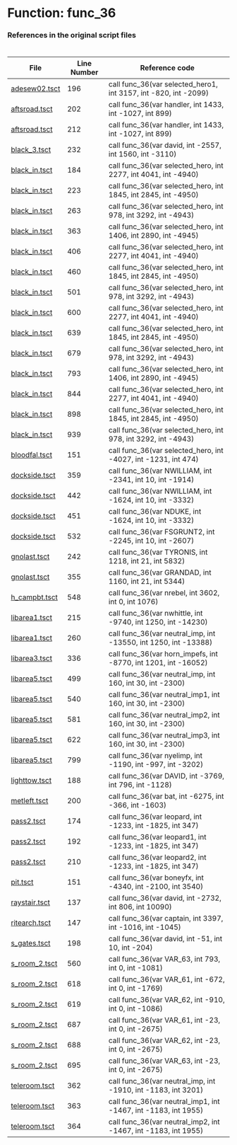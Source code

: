 # Function: func_36
### References in the original script files

#

| File | Line Number | Reference code |
| --- | --- | --- |
| [adesew02.tsct](../../../out/adesew02.tsct#L196) | 196 | call func_36(var selected_hero1, int 3157, int -820, int -2099) |
| [aftsroad.tsct](../../../out/aftsroad.tsct#L202) | 202 | call func_36(var handler, int 1433, int -1027, int 899) |
| [aftsroad.tsct](../../../out/aftsroad.tsct#L212) | 212 | call func_36(var handler, int 1433, int -1027, int 899) |
| [black_3.tsct](../../../out/black_3.tsct#L232) | 232 | call func_36(var david, int -2557, int 1560, int -3110) |
| [black_in.tsct](../../../out/black_in.tsct#L184) | 184 | call func_36(var selected_hero, int 2277, int 4041, int -4940) |
| [black_in.tsct](../../../out/black_in.tsct#L223) | 223 | call func_36(var selected_hero, int 1845, int 2845, int -4950) |
| [black_in.tsct](../../../out/black_in.tsct#L263) | 263 | call func_36(var selected_hero, int 978, int 3292, int -4943) |
| [black_in.tsct](../../../out/black_in.tsct#L363) | 363 | call func_36(var selected_hero, int 1406, int 2890, int -4945) |
| [black_in.tsct](../../../out/black_in.tsct#L406) | 406 | call func_36(var selected_hero, int 2277, int 4041, int -4940) |
| [black_in.tsct](../../../out/black_in.tsct#L460) | 460 | call func_36(var selected_hero, int 1845, int 2845, int -4950) |
| [black_in.tsct](../../../out/black_in.tsct#L501) | 501 | call func_36(var selected_hero, int 978, int 3292, int -4943) |
| [black_in.tsct](../../../out/black_in.tsct#L600) | 600 | call func_36(var selected_hero, int 2277, int 4041, int -4940) |
| [black_in.tsct](../../../out/black_in.tsct#L639) | 639 | call func_36(var selected_hero, int 1845, int 2845, int -4950) |
| [black_in.tsct](../../../out/black_in.tsct#L679) | 679 | call func_36(var selected_hero, int 978, int 3292, int -4943) |
| [black_in.tsct](../../../out/black_in.tsct#L793) | 793 | call func_36(var selected_hero, int 1406, int 2890, int -4945) |
| [black_in.tsct](../../../out/black_in.tsct#L844) | 844 | call func_36(var selected_hero, int 2277, int 4041, int -4940) |
| [black_in.tsct](../../../out/black_in.tsct#L898) | 898 | call func_36(var selected_hero, int 1845, int 2845, int -4950) |
| [black_in.tsct](../../../out/black_in.tsct#L939) | 939 | call func_36(var selected_hero, int 978, int 3292, int -4943) |
| [bloodfal.tsct](../../../out/bloodfal.tsct#L151) | 151 | call func_36(var selected_hero, int -4027, int -1231, int 474) |
| [dockside.tsct](../../../out/dockside.tsct#L359) | 359 | call func_36(var NWILLIAM, int -2341, int 10, int -1914) |
| [dockside.tsct](../../../out/dockside.tsct#L442) | 442 | call func_36(var NWILLIAM, int -1624, int 10, int -3332) |
| [dockside.tsct](../../../out/dockside.tsct#L451) | 451 | call func_36(var NDUKE, int -1624, int 10, int -3332) |
| [dockside.tsct](../../../out/dockside.tsct#L532) | 532 | call func_36(var FSGRUNT2, int -2245, int 10, int -2607) |
| [gnolast.tsct](../../../out/gnolast.tsct#L242) | 242 | call func_36(var TYRONIS, int 1218, int 21, int 5832) |
| [gnolast.tsct](../../../out/gnolast.tsct#L355) | 355 | call func_36(var GRANDAD, int 1160, int 21, int 5344) |
| [h_campbt.tsct](../../../out/h_campbt.tsct#L548) | 548 | call func_36(var nrebel, int 3602, int 0, int 1076) |
| [libarea1.tsct](../../../out/libarea1.tsct#L215) | 215 | call func_36(var nwhittle, int -9740, int 1250, int -14230) |
| [libarea1.tsct](../../../out/libarea1.tsct#L260) | 260 | call func_36(var neutral_imp, int -13550, int 1250, int -13388) |
| [libarea3.tsct](../../../out/libarea3.tsct#L336) | 336 | call func_36(var horn_impefs, int -8770, int 1201, int -16052) |
| [libarea5.tsct](../../../out/libarea5.tsct#L499) | 499 | call func_36(var neutral_imp, int 160, int 30, int -2300) |
| [libarea5.tsct](../../../out/libarea5.tsct#L540) | 540 | call func_36(var neutral_imp1, int 160, int 30, int -2300) |
| [libarea5.tsct](../../../out/libarea5.tsct#L581) | 581 | call func_36(var neutral_imp2, int 160, int 30, int -2300) |
| [libarea5.tsct](../../../out/libarea5.tsct#L622) | 622 | call func_36(var neutral_imp3, int 160, int 30, int -2300) |
| [libarea5.tsct](../../../out/libarea5.tsct#L799) | 799 | call func_36(var nyelimp, int -1190, int -997, int -3202) |
| [lighttow.tsct](../../../out/lighttow.tsct#L188) | 188 | call func_36(var DAVID, int -3769, int 796, int -1128) |
| [metleft.tsct](../../../out/metleft.tsct#L200) | 200 | call func_36(var bat, int -6275, int -366, int -1603) |
| [pass2.tsct](../../../out/pass2.tsct#L174) | 174 | call func_36(var leopard, int -1233, int -1825, int 347) |
| [pass2.tsct](../../../out/pass2.tsct#L192) | 192 | call func_36(var leopard1, int -1233, int -1825, int 347) |
| [pass2.tsct](../../../out/pass2.tsct#L210) | 210 | call func_36(var leopard2, int -1233, int -1825, int 347) |
| [pit.tsct](../../../out/pit.tsct#L151) | 151 | call func_36(var boneyfx, int -4340, int -2100, int 3540) |
| [raystair.tsct](../../../out/raystair.tsct#L137) | 137 | call func_36(var david, int -2732, int 806, int 10090) |
| [ritearch.tsct](../../../out/ritearch.tsct#L147) | 147 | call func_36(var captain, int 3397, int -1016, int -1045) |
| [s_gates.tsct](../../../out/s_gates.tsct#L198) | 198 | call func_36(var david, int -51, int 10, int -204) |
| [s_room_2.tsct](../../../out/s_room_2.tsct#L560) | 560 | call func_36(var VAR_63, int 793, int 0, int -1081) |
| [s_room_2.tsct](../../../out/s_room_2.tsct#L618) | 618 | call func_36(var VAR_61, int -672, int 0, int -1769) |
| [s_room_2.tsct](../../../out/s_room_2.tsct#L619) | 619 | call func_36(var VAR_62, int -910, int 0, int -1086) |
| [s_room_2.tsct](../../../out/s_room_2.tsct#L687) | 687 | call func_36(var VAR_61, int -23, int 0, int -2675) |
| [s_room_2.tsct](../../../out/s_room_2.tsct#L688) | 688 | call func_36(var VAR_62, int -23, int 0, int -2675) |
| [s_room_2.tsct](../../../out/s_room_2.tsct#L695) | 695 | call func_36(var VAR_63, int -23, int 0, int -2675) |
| [teleroom.tsct](../../../out/teleroom.tsct#L362) | 362 | call func_36(var neutral_imp, int -1910, int -1183, int 3201) |
| [teleroom.tsct](../../../out/teleroom.tsct#L363) | 363 | call func_36(var neutral_imp1, int -1467, int -1183, int 1955) |
| [teleroom.tsct](../../../out/teleroom.tsct#L364) | 364 | call func_36(var neutral_imp2, int -1467, int -1183, int 1955) |
